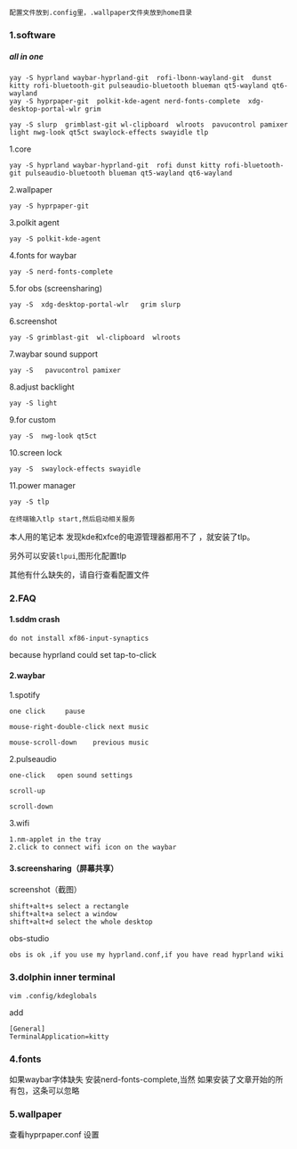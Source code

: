 ```
配置文件放到.config里，.wallpaper文件夹放到home目录
```



### 1.software

##### all in one 

```
yay -S hyprland waybar-hyprland-git  rofi-lbonn-wayland-git  dunst kitty rofi-bluetooth-git pulseaudio-bluetooth blueman qt5-wayland qt6-wayland 
yay -S hyprpaper-git  polkit-kde-agent nerd-fonts-complete  xdg-desktop-portal-wlr grim

yay -S slurp  grimblast-git wl-clipboard  wlroots  pavucontrol pamixer light nwg-look qt5ct swaylock-effects swayidle tlp
```

1.core

```
yay -S hyprland waybar-hyprland-git  rofi dunst kitty rofi-bluetooth-git pulseaudio-bluetooth blueman qt5-wayland qt6-wayland
```

2.wallpaper

```
yay -S hyprpaper-git
```

3.polkit agent

```
yay -S polkit-kde-agent
```

4.fonts for waybar

```
yay -S nerd-fonts-complete
```

5.for obs (screensharing)

```
yay -S  xdg-desktop-portal-wlr   grim slurp 
```

6.screenshot

```
yay -S grimblast-git  wl-clipboard  wlroots
```

7.waybar sound support

```
yay -S   pavucontrol pamixer
```

8.adjust backlight

```
yay -S light
```

9.for custom

```
yay -S  nwg-look qt5ct
```

10.screen lock

```
yay -S  swaylock-effects swayidle
```

11.power manager

```
yay -S tlp

在终端输入tlp start,然后启动相关服务
```

本人用的笔记本  发现kde和xfce的电源管理器都用不了 ，就安装了tlp。

另外可以安装`tlpui`,图形化配置tlp





其他有什么缺失的，请自行查看配置文件

### 2.FAQ

#### 1.sddm crash

```
do not install xf86-input-synaptics
```

because hyprland could set tap-to-click

#### 2.waybar

1.spotify

```
one click     pause

mouse-right-double-click next music

mouse-scroll-down    previous music
```

2.pulseaudio

```
one-click   open sound settings

scroll-up

scroll-down
```

3.wifi

```
1.nm-applet in the tray
2.click to connect wifi icon on the waybar
```

#### 3.screensharing（屏幕共享）

screenshot（截图）

```
shift+alt+s	select a rectangle
shift+alt+a	select a window
shift+alt+d	select the whole desktop
```

obs-studio

```
obs is ok ,if you use my hyprland.conf,if you have read hyprland wiki
```

### 3.dolphin inner terminal

```
vim .config/kdeglobals
```

add

```
[General]
TerminalApplication=kitty
```

### 4.fonts

如果waybar字体缺失 安装nerd-fonts-complete,当然 如果安装了文章开始的所有包，这条可以忽略

### 5.wallpaper

查看hyprpaper.conf 设置
